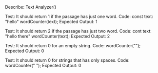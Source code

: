 Describe: Text Analyzer()

Test: It should return 1 if the passage has just one word.
Code:
const text: "hello"
wordCounter(text);
Expected Output: 1

Test: It should return 2 if the passage has just two word.
Code:
cont text: "hello there"
wordCounter(text);
Expected Output: 2

Test: It should return 0 for an empty string.
Code: wordCounter("");
Expected Output: 0

Test: It should return 0 for strings that has only spaces.
Code: wordCounter(" ");
Expected Output: 0
